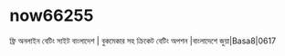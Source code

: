 # now66255
ফ্রি অনলাইন বেটিং সাইট বাংলাদেশ | বুকমেকার সহ ক্রিকেট বেটিং অপশন |বাংলাদেশে জুয়া|Basa8|0617 
